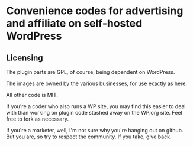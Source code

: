 
# Convenience codes for advertising and affiliate on self-hosted WordPress

## Licensing

The plugin parts are GPL, of course, being dependent on WordPress.

The images are owned by the various businesses, for use exactly as here.

All other code is MIT.

If you're a coder who also runs a WP site, you may find this easier
to deal with than working on plugin code stashed away on the 
WP.org site.  Feel free to fork as necessary.

If you're a marketer, well, I'm not sure why you're hanging out 
on github.  But you are, so try to respect the community. If you 
take, give back.


